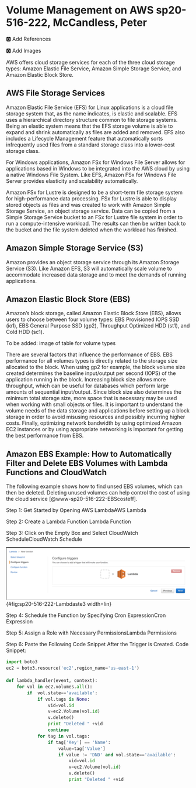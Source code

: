 # Volume Management on AWS sp20-516-222, McCandless, Peter

:o2: Add References

:o2: Add Images

AWS offers cloud storage services for each of the three cloud storage types: Amazon Elastic File Service, Amazon Simple Storage Service, and Amazon Elastic Block Store. 

## AWS File Storage Services

Amazon Elastic File Service (EFS) for Linux applications is a cloud file storage system that, as the name indicates, is elastic and scalable.  EFS uses a hierarchical directory structure common to file storage systems.  Being an elastic system means that the EFS storage volume is able to expand and shrink automatically as files are added and removed.  EFS also includes a Lifecycle Management feature that automatically sorts infrequently used files from a standard storage class into a lower-cost storage class.

For Windows applications, Amazon FSx for Windows File Server allows for applications based in Windows to be integrated into the AWS cloud by using a native Windows File System.  Like EFS, Amazon FSx for Windows File Server provides elasticity and scalability automatically.

Amazon FSx for Lustre is designed to be a short-term file storage system for high-performance data processing.  FSx for Lustre is able to display stored objects as files and was created to work with Amazon Simple Storage Service, an object storage service.  Data can be copied from a Simple Storage Service bucket to an FSx for Lustre file system in order to run a compute-intensive workload.  The results can then be written back to the bucket and the file system deleted when the workload has finished.       

## Amazon Simple Storage Service (S3)

Amazon provides an object storage service through its Amazon Storage Service (S3).  Like Amazon EFS, S3 will automatically scale volume to accommodate increased data storage and to meet the demands of running applications.   

## Amazon Elastic Block Store (EBS)

Amazon’s block storage, called Amazon Elastic Block Store (EBS), allows users to choose between four volume types: EBS Provisioned IOPS SSD (io1), EBS General Purpose SSD (gp2), Throughput Optimized HDD (st1), and Cold HDD (sc1).

To be added: image of table for volume types

There are several factors that influence the performance of EBS.  EBS performance for all volumes types is directly related to the storage size allocated to the block.  When using gp2 for example, the block volume size created determines the baseline input/output per second (IOPS) of the application running in the block.  Increasing block size allows more throughput, which can be useful for databases which perform large amounts of sequential input/output.  Since block size also determines the minimum total storage size, more space that is necessary may be used when working with small objects or files.  It is important to understand the volume needs of the data storage and applications before setting up a block storage in order to avoid misusing resources and possibly incurring higher costs.  Finally, optimizing network bandwidth by using optimized Amazon EC2 instances or by using appropriate networking is important for getting the best performance from EBS.  

## Amazon EBS Example: How to Automatically Filter and Delete EBS Volumes with Lambda Functions and CloudWatch

The following example shows how to find unsed EBS volumes, which can then be deleted.  Deleting unused volumes can help control the cost of using the cloud service [@www-sp20-516-222-EBScosteff].

Step 1: Get Started by Opening AWS LambdaAWS Lambda

Step 2: Create a Lambda Function Lambda Function 

Step 3: Click on the Empty Box and Select CloudWatch ScheduleCloudWatch Schedule

![[@@www-sp20-516-222-EBScosteff]](images/Lambdastep3.PNG){#fig:sp20-516-222-Lambdaste3 width=lin}

Step 4: Schedule the Function by Specifying Cron ExpressionCron Expression

Step 5: Assign a Role with Necessary PermissionsLambda Permissions

Step 6: Paste the Following Code Snippet After the Trigger is Created.  Code Snippet:

```python
import boto3
ec2 = boto3.resource('ec2',region_name='us-east-1')

def lambda_handler(event, context):
    for vol in ec2.volumes.all():
        if  vol.state=='available':
            if vol.tags is None:
                vid=vol.id
				v=ec2.Volume(vol.id)
                v.delete()
                print "Deleted " +vid
                continue
            for tag in vol.tags:
                if tag['Key'] == 'Name':
                    value=tag['Value']
                    if value != 'DND' and vol.state=='available':
                        vid=vol.id
                        v=ec2.Volume(vol.id)
                        v.delete()
                        print "Deleted " +vid
```

